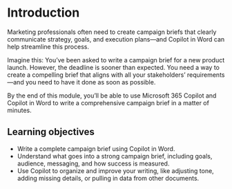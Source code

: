 # Introduction

Marketing professionals often need to create campaign briefs that clearly communicate strategy, goals, and execution plans—and Copilot in Word can help streamline this process.

Imagine this: You’ve been asked to write a campaign brief for a new product launch. However, the deadline is sooner than expected. You need a way to create a compelling brief that aligns with all your stakeholders’ requirements—and you need to have it done as soon as possible.

By the end of this module, you’ll be able to use Microsoft 365 Copilot and Copilot in Word to write a comprehensive campaign brief in a matter of minutes.

## Learning objectives

- Write a complete campaign brief using Copilot in Word.
- Understand what goes into a strong campaign brief, including goals, audience, messaging, and how success is measured.
- Use Copilot to organize and improve your writing, like adjusting tone, adding missing details, or pulling in data from other documents.

